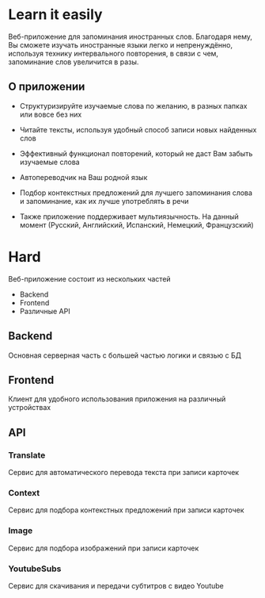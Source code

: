 
# Learn it easily

Веб-приложение для запоминания иностранных слов. Благодаря нему, Вы сможете изучать иностранные языки легко и непренуждённо, используя технику интервального повторения, в связи с чем, запоминание слов увеличится в разы.

## О приложении

- Структуризируйте изучаемые слова по желанию, в разных папках или вовсе без них

- Читайте тексты, используя удобный способ записи новых найденных слов

- Эффективный функционал повторений, который не даст Вам забыть изучаемые слова

- Автопереводчик на Ваш родной язык

- Подбор контекстных предложений для лучшего запоминания слова и запоминание, как их лучше употреблять в речи

- Также приложение поддерживает мультиязычность. На данный момент (Русский, Английский, Испанский, Немецкий, Французский)

  

# Hard

Веб-приложение состоит из нескольких частей
- Backend
- Frontend
- Различные API

## Backend

Основная серверная часть с большей частью логики и связью с БД

## Frontend

Клиент для удобного использования приложения на различный устройствах

  

## API

### Translate

Сервис для автоматического перевода текста при записи карточек
 
### Context

Сервис для подбора контекстных предложений при записи карточек

### Image 

Сервис для подбора изображений при записи карточек

### YoutubeSubs

Сервис для скачивания и передачи субтитров с видео Youtube